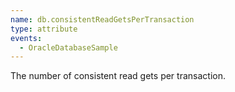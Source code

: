 ```yaml
---
name: db.consistentReadGetsPerTransaction
type: attribute
events:
  - OracleDatabaseSample
---
```


The number of consistent read gets per transaction.